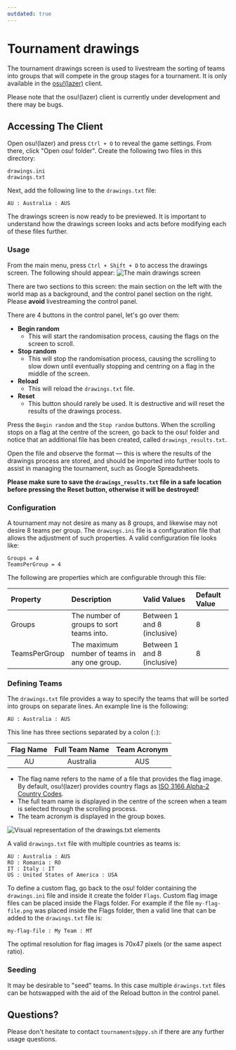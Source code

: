 ```yaml
---
outdated: true
---
```


<!-- TODO: lazer updated tournaments since this article was written -->

# Tournament drawings

The tournament drawings screen is used to livestream the sorting of teams into groups that will compete in the group stages for a tournament. It is only available in the [osu!(lazer)](https://github.com/ppy/osu/releases) client.

Please note that the osu!(lazer) client is currently under development and there may be bugs.

## Accessing The Client

Open osu!(lazer) and press `Ctrl + O` to reveal the game settings. From there, click "Open osu! folder". Create the following two files in this directory:

```
drawings.ini
drawings.txt
```

Next, add the following line to the `drawings.txt` file:

```
AU : Australia : AUS
```

The drawings screen is now ready to be previewed. It is important to understand how the drawings screen looks and acts before modifying each of these files further.

### Usage

From the main menu, press `Ctrl + Shift + D` to access the drawings screen. The following should appear:
![](img/main-screen.png "The main drawings screen")

There are two sections to this screen: the main section on the left with the world map as a background, and the control panel section on the right. Please **avoid** livestreaming the control panel.

There are 4 buttons in the control panel, let's go over them:

- **Begin random**
  - This will start the randomisation process, causing the flags on the screen to scroll.
- **Stop random**
  - This will stop the randomisation process, causing the scrolling to slow down until eventually stopping and centring on a flag in the middle of the screen.
- **Reload**
  - This will reload the `drawings.txt` file.
- **Reset**
  - This button should rarely be used. It is destructive and will reset the results of the drawings process.

Press the `Begin random` and the `Stop random` buttons. When the scrolling stops on a flag at the centre of the screen, go back to the osu! folder and notice that an additional file has been created, called `drawings_results.txt`.

Open the file and observe the format — this is where the results of the drawings process are stored, and should be imported into further tools to assist in managing the tournament, such as Google Spreadsheets.

**Please make sure to save the `drawings_results.txt` file in a safe location before pressing the Reset button, otherwise it will be destroyed!**

### Configuration

A tournament may not desire as many as 8 groups, and likewise may not desire 8 teams per group. The `drawings.ini` file is a configuration file that allows the adjustment of such properties.
A valid configuration file looks like:

```
Groups = 4
TeamsPerGroup = 4
```

The following are properties which are configurable through this file:

| Property | Description | Valid Values | Default Value |
| :-- | :-- | :-- | :-- |
| Groups | The number of groups to sort teams into. | Between 1 and 8 (inclusive) | 8 |
| TeamsPerGroup | The maximum number of teams in any one group. | Between 1 and 8 (inclusive) | 8 |

### Defining Teams

The `drawings.txt` file provides a way to specify the teams that will be sorted into groups on separate lines. An example line is the following:

```
AU : Australia : AUS
```

This line has three sections separated by a colon (`:`):

| Flag Name | Full Team Name | Team Acronym |
| :-: | :-: | :-: |
| AU | Australia | AUS |

- The flag name refers to the name of a file that provides the flag image. By default, osu!(lazer) provides country flags as [ISO 3166 Alpha-2 Country Codes](https://www.iso.org/iso-3166-country-codes.html).
- The full team name is displayed in the centre of the screen when a team is selected through the scrolling process.
- The team acronym is displayed in the group boxes.

![](img/drawings-txt-visual.png "Visual representation of the drawings.txt elements")

A valid `drawings.txt` file with multiple countries as teams is:

```
AU : Australia : AUS
RO : Romania : RO
IT : Italy : IT
US : United States of America : USA
```

To define a custom flag, go back to the osu! folder containing the `drawings.ini` file and inside it create the folder `Flags`. Custom flag image files can be placed inside the Flags folder. For example if the file `my-flag-file.png` was placed inside the Flags folder, then a valid line that can be added to the `drawings.txt` file is:

```
my-flag-file : My Team : MT
```

The optimal resolution for flag images is 70x47 pixels (or the same aspect ratio).

### Seeding

It may be desirable to "seed" teams. In this case multiple `drawings.txt` files can be hotswapped with the aid of the Reload button in the control panel.

## Questions?

Please don't hesitate to contact `tournaments@ppy.sh` if there are any further usage questions.
